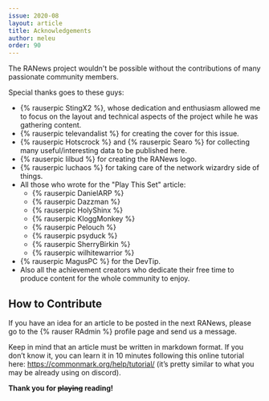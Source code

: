 ```yaml
---
issue: 2020-08
layout: article
title: Acknowledgements
author: meleu
order: 90
---
```



The RANews project wouldn't be possible without the contributions of many passionate community members.

Special thanks goes to these guys:

- {% rauserpic StingX2 %}, whose dedication and enthusiasm allowed me to focus on the layout and technical aspects of the project while he was gathering content.
- {% rauserpic televandalist %} for creating the cover for this issue.
- {% rauserpic Hotscrock %} and {% rauserpic Searo %} for collecting many useful/interesting data to be published here.
- {% rauserpic lilbud %} for creating the RANews logo.
- {% rauserpic luchaos %} for taking care of the network wizardry side of things.
- All those who wrote for the "Play This Set" article:
    - {% rauserpic DanielARP %}
    - {% rauserpic Dazzman %}
    - {% rauserpic HolyShinx %}
    - {% rauserpic KloggMonkey %}
    - {% rauserpic Pelouch %}
    - {% rauserpic psyduck %}
    - {% rauserpic SherryBirkin %}
    - {% rauserpic wilhitewarrior %}
- {% rauserpic MagusPC %} for the DevTip.
- Also all the achievement creators who dedicate their free time to produce content for the whole community to enjoy.


## How to Contribute

If you have an idea for an article to be posted in the next RANews, please go to the {% rauser RAdmin %} profile page and send us a message.

Keep in mind that an article must be written in markdown format. If you don’t know it, you can learn it in 10 minutes following this online tutorial here: <https://commonmark.org/help/tutorial/> (it’s pretty similar to what you may be already using on discord).

**Thank you for ~~playing~~ reading!**

